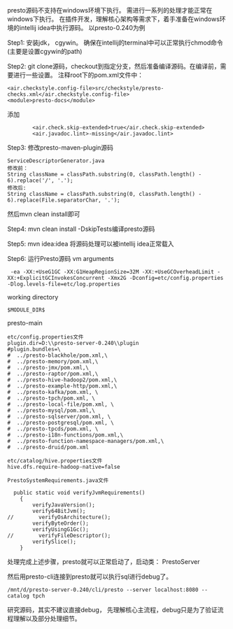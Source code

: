 presto源码不支持在windows环境下执行。 需进行一系列的处理才能正常在windows下执行。
在插件开发，理解核心架构等需求下，着手准备在windows环境的intellij idea中执行源码。
以presto-0.240为例

Step1: 安装jdk， cgywin。 确保在intellij的terminal中可以正常执行chmod命令(主要是设置cgywin的path)

Step2: git clone源码，checkout到指定分支，然后准备编译源码。在编译前，需要进行一些设置。
注释root下的pom.xml文件中： 
```
<air.checkstyle.config-file>src/checkstyle/presto-checks.xml</air.checkstyle.config-file>
<module>presto-docs</module>
```
添加
```
        <air.check.skip-extended>true</air.check.skip-extended>
        <air.javadoc.lint>-missing</air.javadoc.lint>
```

Step3: 修改presto-maven-plugin源码
```
ServiceDescriptorGenerator.java
修改前：
String className = classPath.substring(0, classPath.length() - 6).replace('/', '.');
修改后:
String className = classPath.substring(0, classPath.length() - 6).replace(File.separatorChar, '.');
```
然后mvn clean install即可

Step4: mvn clean install -DskipTests编译presto源码

Step5: mvn idea:idea 将源码处理可以被intellij idea正常载入

Step6: 运行Presto源码
vm arguments
```
 -ea -XX:+UseG1GC -XX:G1HeapRegionSize=32M -XX:+UseGCOverheadLimit -XX:+ExplicitGCInvokesConcurrent -Xmx2G -Dconfig=etc/config.properties -Dlog.levels-file=etc/log.properties
```
working directory
```
$MODULE_DIR$
```

presto-main
```
etc/config.properties文件
plugin.dir=D:\\presto-server-0.240\\plugin
#plugin.bundles=\
#  ../presto-blackhole/pom.xml,\
#  ../presto-memory/pom.xml,\
#  ../presto-jmx/pom.xml,\
#  ../presto-raptor/pom.xml,\
#  ../presto-hive-hadoop2/pom.xml,\
#  ../presto-example-http/pom.xml,\
#  ../presto-kafka/pom.xml, \
#  ../presto-tpch/pom.xml, \
#  ../presto-local-file/pom.xml, \
#  ../presto-mysql/pom.xml,\
#  ../presto-sqlserver/pom.xml, \
#  ../presto-postgresql/pom.xml, \
#  ../presto-tpcds/pom.xml, \
#  ../presto-i18n-functions/pom.xml,\
#  ../presto-function-namespace-managers/pom.xml,\
#  ../presto-druid/pom.xml

etc/catalog/hive.properties文件
hive.dfs.require-hadoop-native=false

PrestoSystemRequirements.java文件

  public static void verifyJvmRequirements()
    {
        verifyJavaVersion();
        verify64BitJvm();
//        verifyOsArchitecture();
        verifyByteOrder();
        verifyUsingG1Gc();
//        verifyFileDescriptor();
        verifySlice();
    }
```

处理完成上述步骤，presto就可以正常启动了，启动类： PrestoServer

然后用presto-cli连接到presto就可以执行sql进行debug了。
```
/mnt/d/presto-server-0.240/cli/presto --server localhost:8080 --catalog tpch
```
研究源码，其实不建议直接debug， 先理解核心主流程，debug只是为了验证流程理解以及部分处理细节。
